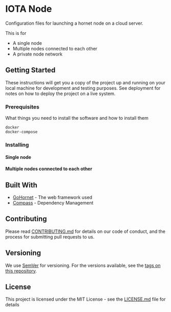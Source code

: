 # IOTA Node

Configuration files for launching a hornet node on a cloud server. 

This is for
- A single node
- Multiple nodes connected to each other
- A private node network

## Getting Started

These instructions will get you a copy of the project up and running on your local machine for development and testing purposes. See deployment for notes on how to deploy the project on a live system.

### Prerequisites

What things you need to install the software and how to install them

```
docker
docker-compose
```

### Installing

#### Single node

#### Multiple nodes connected to each other

## Built With

* [GoHornet](http://www.dropwizard.io/1.0.2/docs/) - The web framework used
* [Compass](https://maven.apache.org/) - Dependency Management

## Contributing

Please read [CONTRIBUTING.md](CONTRIBUTING.md) for details on our code of conduct, and the process for submitting pull requests to us.

## Versioning

We use [SemVer](http://semver.org/) for versioning. For the versions available, see the [tags on this repository](https://github.com/your/project/tags). 

## License

This project is licensed under the MIT License - see the [LICENSE.md](LICENSE.md) file for details

